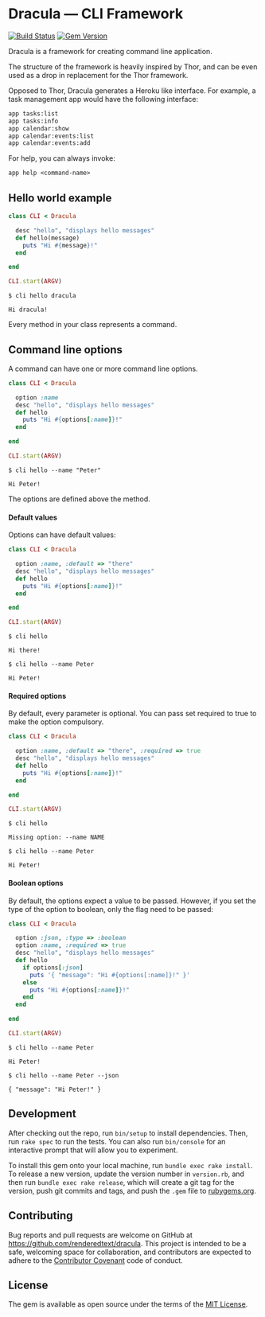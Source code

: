 # Dracula — CLI Framework

[![Build Status](https://semaphoreci.com/api/v1/renderedtext/dracula/branches/master/badge.svg)](https://semaphoreci.com/renderedtext/dracula)
[![Gem Version](https://badge.fury.io/rb/dracula.svg)](https://badge.fury.io/rb/dracula)

Dracula is a framework for creating command line application.

The structure of the framework is heavily inspired by Thor, and can be even used
as a drop in replacement for the Thor framework.

Opposed to Thor, Dracula generates a Heroku like interface. For example, a task
management app would have the following interface:

``` txt
app tasks:list
app tasks:info
app calendar:show
app calendar:events:list
app calendar:events:add
```

For help, you can always invoke:

``` txt
app help <command-name>
```

## Hello world example

``` ruby
class CLI < Dracula

  desc "hello", "displays hello messages"
  def hello(message)
    puts "Hi #{message}!"
  end

end

CLI.start(ARGV)
```

```
$ cli hello dracula

Hi dracula!
```

Every method in your class represents a command.

## Command line options

A command can have one or more command line options.

``` ruby
class CLI < Dracula

  option :name
  desc "hello", "displays hello messages"
  def hello
    puts "Hi #{options[:name]}!"
  end

end

CLI.start(ARGV)
```

```
$ cli hello --name "Peter"

Hi Peter!
```

The options are defined above the method.

#### Default values

Options can have default values:

``` ruby
class CLI < Dracula

  option :name, :default => "there"
  desc "hello", "displays hello messages"
  def hello
    puts "Hi #{options[:name]}!"
  end

end

CLI.start(ARGV)
```

```
$ cli hello

Hi there!

$ cli hello --name Peter

Hi Peter!
```

#### Required options

By default, every parameter is optional. You can pass set required to true to
make the option compulsory.

``` ruby
class CLI < Dracula

  option :name, :default => "there", :required => true
  desc "hello", "displays hello messages"
  def hello
    puts "Hi #{options[:name]}!"
  end

end

CLI.start(ARGV)
```

```
$ cli hello

Missing option: --name NAME

$ cli hello --name Peter

Hi Peter!
```

#### Boolean options

By default, the options expect a value to be passed. However, if you set the
type of the option to boolean, only the flag need to be passed:

``` ruby
class CLI < Dracula

  option :json, :type => :boolean
  option :name, :required => true
  desc "hello", "displays hello messages"
  def hello
    if options[:json]
      puts '{ "message": "Hi #{options[:name]}!" }'
    else
      puts "Hi #{options[:name]}!"
    end
  end

end

CLI.start(ARGV)
```

```
$ cli hello --name Peter

Hi Peter!

$ cli hello --name Peter --json

{ "message": "Hi Peter!" }
```

## Development

After checking out the repo, run `bin/setup` to install dependencies. Then,
run `rake spec` to run the tests. You can also run `bin/console` for an
interactive prompt that will allow you to experiment.

To install this gem onto your local machine, run `bundle exec rake install`.
To release a new version, update the version number in `version.rb`, and then
run `bundle exec rake release`, which will create a git tag for the version,
push git commits and tags, and push the `.gem` file
to [rubygems.org](https://rubygems.org).

## Contributing

Bug reports and pull requests are welcome on GitHub at
<https://github.com/renderedtext/dracula>. This project is intended
to be a safe, welcoming space for collaboration, and contributors are expected
to adhere to the [Contributor Covenant](http://contributor-covenant.org) code
of conduct.

## License

The gem is available as open source under the terms of
the [MIT License](http://opensource.org/licenses/MIT).
